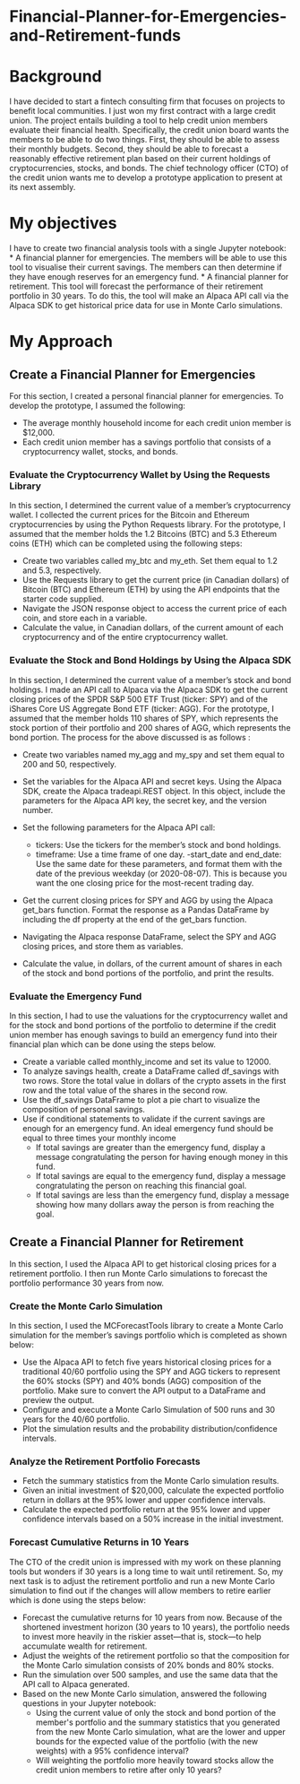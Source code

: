 # Financial-Planner-for-Emergencies-and-Retirement-funds
# Background

I have decided to start a fintech consulting firm that focuses on projects to benefit local communities. I just won my first contract with a large credit union. The project entails building a tool to help credit union members evaluate their financial health. Specifically, the credit union board wants the members to be able to do two things. First, they should be able to assess their monthly budgets. Second, they should be able to forecast a reasonably effective retirement plan based on their current holdings of cryptocurrencies, stocks, and bonds. The chief technology officer (CTO) of the credit union wants me to develop a prototype application to present at its next assembly.

# My objectives

 I have to create two financial analysis tools with a single Jupyter notebook:
    * A financial planner for emergencies. The members will be able to use this tool to visualise their current savings. The members can then determine if they have enough reserves for an emergency fund.
    * A financial planner for retirement. This tool will forecast the performance of their retirement portfolio in 30 years. To do this, the tool will make an Alpaca API call via the Alpaca SDK to get historical price data for use in Monte Carlo simulations.

# My Approach

## Create a Financial Planner for Emergencies

For this section, I created a personal financial planner for emergencies. To develop the prototype, I assumed the following:
* The average monthly household income for each credit union member is $12,000.
* Each credit union member has a savings portfolio that consists of a cryptocurrency wallet, stocks, and bonds.

### Evaluate the Cryptocurrency Wallet by Using the Requests Library
In this section, I determined the current value of a member’s cryptocurrency wallet. I collected the current prices for the Bitcoin and Ethereum cryptocurrencies by using the Python Requests library. For the prototype, I assumed that the member holds the 1.2 Bitcoins (BTC) and 5.3 Ethereum coins (ETH) which can be completed using the following steps:
* Create two variables called my_btc and my_eth. Set them equal to 1.2 and 5.3, respectively.
* Use the Requests library to get the current price (in Canadian dollars) of Bitcoin (BTC) and Ethereum (ETH) by using the API endpoints that the starter code supplied.
* Navigate the JSON response object to access the current price of each coin, and store each in a variable.
* Calculate the value, in Canadian dollars, of the current amount of each cryptocurrency and of the entire cryptocurrency wallet.

### Evaluate the Stock and Bond Holdings by Using the Alpaca SDK
In this section, I determined the current value of a member’s stock and bond holdings. I made an API call to Alpaca via the Alpaca SDK to get the current closing prices of the SPDR S&P 500 ETF Trust (ticker: SPY) and of the iShares Core US Aggregate Bond ETF (ticker: AGG). For the prototype, I  assumed that the member holds 110 shares of SPY, which represents the stock portion of their portfolio and 200 shares of AGG, which represents the bond portion. The process for the above discussed is as follows : 
* Create two variables named my_agg and my_spy and set them equal to 200 and 50, respectively.
* Set the variables for the Alpaca API and secret keys. Using the Alpaca SDK, create the Alpaca tradeapi.REST object. In this object, include the parameters for the Alpaca API key, the secret key, and the version number.
* Set the following parameters for the Alpaca API call:

    - tickers: Use the tickers for the member’s stock and bond holdings.
    - timeframe: Use a time frame of one day.
    -start_date and end_date: Use the same date for these parameters, and format them with the date of the previous weekday (or 2020-08-07). This is because you want the one closing price for the most-recent trading day.
* Get the current closing prices for SPY and AGG by using the Alpaca get_bars function. Format the response as a Pandas DataFrame by including the df property at the end of the get_bars function.
* Navigating the Alpaca response DataFrame, select the SPY and AGG closing prices, and store them as variables.
* Calculate the value, in dollars, of the current amount of shares in each of the stock and bond portions of the portfolio, and print the results.

### Evaluate the Emergency Fund
In this section, I had to use the valuations for the cryptocurrency wallet and for the stock and bond portions of the portfolio to determine if the credit union member has enough savings to build an emergency fund into their financial plan which can be done using the steps below.
* Create a variable called monthly_income and set its value to 12000.
* To analyze savings health, create a DataFrame called df_savings with two rows. Store the total value in dollars of the crypto assets in the first row and the total value of the shares in the second row.
* Use the df_savings DataFrame to plot a pie chart to visualize the composition of personal savings.
* Use if conditional statements to validate if the current savings are enough for an emergency fund. An ideal emergency fund should be equal to three times your monthly income
    + If total savings are greater than the emergency fund, display a message congratulating the person for having enough money in this fund.
    +  If total savings are equal to the emergency fund, display a message congratulating the person on reaching this financial goal.
    + If total savings are less than the emergency fund, display a message showing how many dollars away the person is from reaching the goal.

## Create a Financial Planner for Retirement
In this section, I used the Alpaca API to get historical closing prices for a retirement portfolio. I then run Monte Carlo simulations to forecast the portfolio performance 30 years from now.

### Create the Monte Carlo Simulation
In this section, I used the MCForecastTools library to create a Monte Carlo simulation for the member’s savings portfolio which is completed as shown below: 
* Use the Alpaca API to fetch five years historical closing prices for a traditional 40/60 portfolio using the SPY and AGG tickers to represent the 60% stocks (SPY) and 40% bonds (AGG) composition of the portfolio. Make sure to convert the API output to a DataFrame and preview the output.
* Configure and execute a Monte Carlo Simulation of 500 runs and 30 years for the 40/60 portfolio.
* Plot the simulation results and the probability distribution/confidence intervals.

### Analyze the Retirement Portfolio Forecasts
* Fetch the summary statistics from the Monte Carlo simulation results.
* Given an initial investment of $20,000, calculate the expected portfolio return in dollars at the 95% lower and upper confidence intervals.
* Calculate the expected portfolio return at the 95% lower and upper confidence intervals based on a 50% increase in the initial investment.

### Forecast Cumulative Returns in 10 Years
The CTO of the credit union is impressed with my work on these planning tools but wonders if 30 years is a long time to wait until retirement. So,  my next task is to adjust the retirement portfolio and run a new Monte Carlo simulation to find out if the changes will allow members to retire earlier which is done using the steps below: 
* Forecast the cumulative returns for 10 years from now. Because of the shortened investment horizon (30 years to 10 years), the portfolio needs to invest more heavily in the riskier asset—that is, stock—to help accumulate wealth for retirement.
* Adjust the weights of the retirement portfolio so that the composition for the Monte Carlo simulation consists of 20% bonds and 80% stocks.
* Run the simulation over 500 samples, and use the same data that the API call to Alpaca generated.
* Based on the new Monte Carlo simulation, answered the following questions in your Jupyter notebook:
    * Using the current value of only the stock and bond portion of the member's portfolio and the summary statistics that you generated from the new Monte Carlo simulation, what are the lower and upper bounds for the expected value of the portfolio (with the new weights) with a 95% confidence interval?
    * Will weighting the portfolio more heavily toward stocks allow the credit union members to retire after only 10 years?